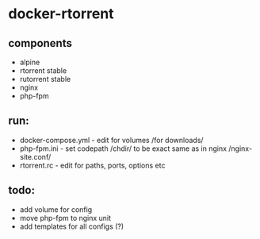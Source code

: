 # docker-rtorrent

## components
- alpine
- rtorrent stable
- rutorrent stable
- nginx
- php-fpm


## run:
- docker-compose.yml - edit for volumes /for downloads/
- php-fpm.ini - set codepath /chdir/ to be exact same as in nginx /nginx-site.conf/
- rtorrent.rc - edit for paths, ports, options etc


## todo:
- add volume for config
- move php-fpm to nginx unit
- add templates for all configs (?)
